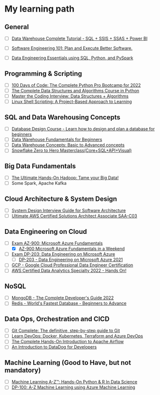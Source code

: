 # My learning path

## General
- [ ] [Data Warehouse Complete Tutorial - SQL + SSIS + SSAS + Power BI](https://www.youtube.com/watch?v=eNxbMwUGl1g&ab_channel=AnalyticswithNags)
- [ ] [Software Engineering 101: Plan and Execute Better Software.](https://www.udemy.com/course/software-engineering-101/)
- [ ] [Data Engineering Essentials using SQL, Python, and PySpark](https://www.udemy.com/course/data-engineering-essentials-sql-python-and-spark/)


## Programming & Scripting
- [ ] [100 Days of Code: The Complete Python Pro Bootcamp for 2022](https://www.udemy.com/course/100-days-of-code/)
- [ ] [The Complete Data Structures and Algorithms Course in Python](https://www.udemy.com/course/data-structures-and-algorithms-bootcamp-in-python/)
- [ ] [Master the Coding Interview: Data Structures + Algorithms](https://www.udemy.com/course/master-the-coding-interview-data-structures-algorithms/)
- [ ] [Linux Shell Scripting: A Project-Based Approach to Learning](https://www.udemy.com/course/linux-shell-scripting-projects/)

## SQL and Data Warehousing Concepts
- [ ] [Database Design Course - Learn how to design and plan a database for beginners](https://www.youtube.com/watch?v=ztHopE5Wnpc&ab_channel=freeCodeCamp.org)
- [ ] [Data Warehouse Fundamentals for Beginners](https://www.udemy.com/course/data-warehouse-fundamentals-for-beginners/)
- [ ] [Data Warehouse Concepts: Basic to Advanced concepts](https://www.udemy.com/course/master-datawarehouse-concepts-step-by-step-from-scratch/)
- [ ] [Snowflake Zero to Hero Masterclass(Core+SQL+API+Visual)](https://www.udemy.com/course/snowflake-zero-to-hero-masterclass/)

## Big Data Fundamentals
- [ ] [The Ultimate Hands-On Hadoop: Tame your Big Data!](https://www.udemy.com/course/the-ultimate-hands-on-hadoop-tame-your-big-data/)
- [ ] Some Spark, Apache Kafka

## Cloud Architecture & System Design
- [ ] [System Design Interview Guide for Software Architecture](https://www.udemy.com/course/system-design-a-comprehensive-guide/)
- [ ] [Ultimate AWS Certified Solutions Architect Associate SAA-C03](https://www.udemy.com/course/aws-certified-solutions-architect-associate-saa-c03/)

## Data Engineering on Cloud
- [ ] [Exam AZ-900: Microsoft Azure Fundamentals](https://docs.microsoft.com/en-us/certifications/exams/az-900)
  - [x] [AZ-900 Microsoft Azure Fundamentals in a Weekend](https://www.udemy.com/course/azure-certification-az-900-azure-fundamentals/learn/lecture/26525158?start=15#questions)
- [ ] [Exam DP-203: Data Engineering on Microsoft Azure](https://docs.microsoft.com/en-us/certifications/exams/dp-203)
  - [ ] [DP-203 - Data Engineering on Microsoft Azure 2021](https://www.udemy.com/course/data-engineering-on-microsoft-azure/)
- [ ] [GCP - Google Cloud Professional Data Engineer Certification](https://www.udemy.com/course/google-cloud-gcp-professional-data-engineer-certification/)
- [ ] [AWS Certified Data Analytics Specialty 2022 - Hands On!](https://www.udemy.com/course/aws-data-analytics/)

## NoSQL
- [ ] [MongoDB - The Complete Developer's Guide 2022](https://www.udemy.com/course/mongodb-the-complete-developers-guide/)
- [ ] [Redis - World's Fastest Database - Beginners to Advance](https://www.udemy.com/course/redis-latest/)

## Data Ops, Orchestration and CICD
- [ ] [Git Complete: The definitive, step-by-step guide to Git](https://www.udemy.com/course/git-complete/)
- [ ] [Learn DevOps: Docker, Kubernetes, Terraform and Azure DevOps](https://www.udemy.com/course/devops-with-docker-kubernetes-and-azure-devops/)
- [ ] [The Complete Hands-On Introduction to Apache Airflow](https://www.udemy.com/course/the-complete-hands-on-course-to-master-apache-airflow/)
- [ ] [An Introduction to DataDog for Developers](https://www.udemy.com/course/datadog-for-devops/)

## Machine Learning (Good to Have, but not mandatory)
- [ ] [Machine Learning A-Z™: Hands-On Python & R In Data Science](https://www.udemy.com/course/machinelearning/)
- [ ] [DP-100: A-Z Machine Learning using Azure Machine Learning](https://www.udemy.com/course/machine-learning-using-azureml/)
